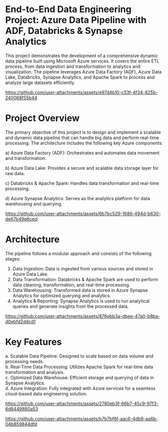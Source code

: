 # End-to-End Data Engineering Project: Azure Data Pipeline with ADF, Databricks & Synapse Analytics

This project demonstrates the development of a comprehensive dynamic data pipeline built using Microsoft Azure services. It covers the entire ETL process, from data ingestion and transformation to analytics and visualization. The pipeline leverages Azure Data Factory (ADF), Azure Data Lake, Databricks, Synapse Analytics, and Apache Spark to process and analyze large datasets efficiently.


https://github.com/user-attachments/assets/e97d4b10-c53f-4f34-825b-240068f55b44

# Project Overview

The primary objective of this project is to design and implement a scalable and dynamic data pipeline that can handle big data and perform real-time processing. The architecture includes the following key Azure components:

a) Azure Data Factory (ADF): Orchestrates and automates data movement and transformation.  
  
b) Azure Data Lake: Provides a secure and scalable data storage layer for raw data.
  
c) Databricks & Apache Spark: Handles data transformation and real-time processing.  
  
d) Azure Synapse Analytics: Serves as the analytics platform for data warehousing and querying.


https://github.com/user-attachments/assets/6b7bc529-1686-494d-b630-de67b49e6ced

# Architecture

The pipeline follows a modular approach and consists of the following stages:

1. Data Ingestion: Data is ingested from various sources and stored in Azure Data Lake.
2. Data Transformation: Databricks & Apache Spark are used to perform data cleaning, transformation, and real-time processing.
3. Data Warehousing: Transformed data is stored in Azure Synapse Analytics for optimized querying and analytics.
4. Analytics & Reporting: Synapse Analytics is used to run analytical queries and generate insights from the processed data.


https://github.com/user-attachments/assets/876ebb3a-dbee-47a0-b8ba-d0ebfd2ddcd1

# Key Features

a. Scalable Data Pipeline: Designed to scale based on data volume and processing needs.  
b. Real-Time Data Processing: Utilizes Apache Spark for real-time data transformation and analysis.  
c. Optimized Data Warehouse: Efficient storage and querying of data in Synapse Analytics.  
d. Azure Integration: Fully integrated with Azure services for a seamless cloud-based data engineering solution.



https://github.com/user-attachments/assets/2780eb3f-66b7-45c9-97f3-6d8449880a53




https://github.com/user-attachments/assets/b7b7bf6f-aac6-4db9-aa6b-04b859844dfd

